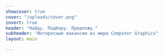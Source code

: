```yaml
---
showcover: true
cover: "/uploads/cover.png"
invert: true
header: "Найду. Подберу. Предложу."
subheader: "Интересные вакансии из мира Computer Graphics"
layout: main

---
```

